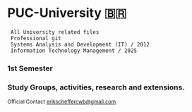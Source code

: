 # PUC-University 🇧🇷
```
 All University related files
 Professional git
 Systems Analysis and Development (IT) / 2012
 Information Technology Management / 2025
```


### 1st Semester
### Study Groups, activities, research and extensions.

<sup> Official Contact [erikscheffercwb@gmail.com](mailto:erikscheffercwb@gmail.com/) </sup>
